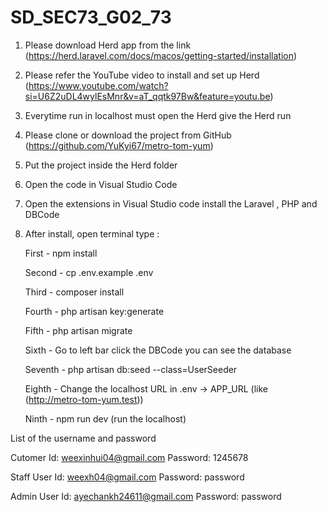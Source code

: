 # SD_SEC73_G02_73

1. Please download Herd app from the link (https://herd.laravel.com/docs/macos/getting-started/installation)
2. Please refer the YouTube video to install and set up Herd (https://www.youtube.com/watch?si=U6Z2uDL4wylEsMnr&v=aT_qqtk97Bw&feature=youtu.be)
3. Everytime run in localhost must open the Herd give the Herd run
4. Please clone or download the project from GitHub (https://github.com/YuKyi67/metro-tom-yum)
5. Put the project inside the Herd folder
6. Open the code in Visual Studio Code
7. Open the extensions in Visual Studio code install the Laravel , PHP and DBCode
8. After install, open terminal type :
   
    First - npm install

    Second - cp .env.example .env
   
    Third - composer install
   
    Fourth - php artisan key:generate
   
    Fifth - php artisan migrate
   
    Sixth - Go to left bar click the DBCode you can see the database

    Seventh - php artisan db:seed --class=UserSeeder
   
    Eighth - Change the localhost URL in .env -> APP_URL (like (http://metro-tom-yum.test))

    Ninth - npm run dev (run the localhost)

List of the username and password

Cutomer Id: weexinhui04@gmail.com Password: 1245678

Staff User Id: weexh04@gmail.com Password: password

Admin User Id: ayechankh24611@gmail.com Password: password
